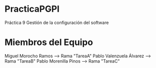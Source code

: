 # PracticaPGPI

Práctica 9
Gestión de la configuración del software

# Miembros del Equipo

  Miguel Morocho Ramos  --> Rama "TareaA"
  Pablo Valenzuela Álvarez --> Rama "TareaB"
  Pablo Morenilla Pinos --> Rama "TareaC"

